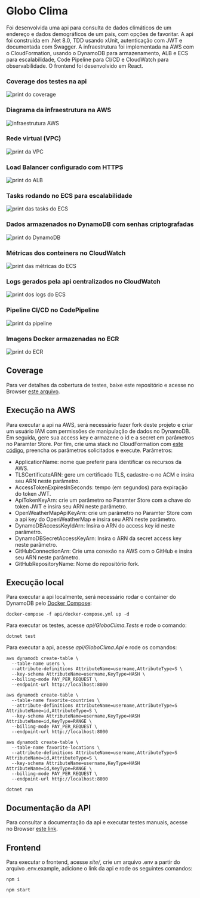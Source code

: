 # Globo Clima

Foi desenvolvida uma api para consulta de dados climáticos de um endereço e dados demográficos de um país, com opções de favoritar.
A api foi construída em .Net 8.0, TDD usando xUnit, autenticação com JWT e documentada com Swagger.
A infraestrutura foi implementada na AWS com o CloudFormation, usando o DynamoDB para armazenamento, ALB e ECS para escalabilidade, Code Pipeline para CI/CD e CloudWatch para observabilidade.
O frontend foi desenvolvido em React.

### Coverage dos testes na api
![print do coverage](assets/coverage.png)

### Diagrama da infraestrutura na AWS
![infraestrutura AWS](assets/aws-infrastructure.png)

### Rede virtual (VPC)
![print da VPC](assets/vpc.png)

### Load Balancer configurado com HTTPS
![print do ALB](assets/load-balancer.png)

### Tasks rodando no ECS para escalabilidade
![print das tasks do ECS](assets/ecs-tasks.png)

### Dados armazenados no DynamoDB com senhas criptografadas
![print do DynamoDB](assets/dynamodb.png)

### Métricas dos conteiners no CloudWatch
![print das métricas do ECS](assets/ecs-metrics.png)

### Logs gerados pela api centralizados no CloudWatch
![print dos logs do ECS](assets/ecs-logs.png)

### Pipeline CI/CD no CodePipeline
![print da pipeline](assets/pipeline.png)

### Imagens Docker armazenadas no ECR
![print do ECR](assets/ecr.png)

## Coverage

Para ver detalhes da cobertura de testes, baixe este repositório e acesse no Browser [este arquivo](assets/coverage/index.html).

## Execução na AWS

Para executar a api na AWS, será necessário fazer fork deste projeto e criar um usuário IAM com permissões de manipulação de dados no DynamoDB. Em seguida, gere sua access key e armazene o id e a secret em parâmetros no Paramter Store. Por fim, crie uma stack no CloudFormation com [este código](api/cloud-formation.yml), preencha os parâmetros solicitados e execute.
Parâmetros:
- ApplicationName: nome que preferir para identificar os recursos da AWS.
- TLSCertificateARN: gere um certificado TLS, cadastre-o no ACM e insira seu ARN neste parâmetro.
- AccessTokenExpiresInSeconds: tempo (em segundos) para expiração do token JWT.
- ApiTokenKeyArn: crie um parâmetro no Paramter Store com a chave do token JWT e insira seu ARN neste parâmetro.
- OpenWeatherMapApiKeyArn: crie um parâmetro no Paramter Store com a api key do OpenWeatherMap e insira seu ARN neste parâmetro.
- DynamoDBAccessKeyIdArn: Insira o ARN do access key id neste parâmetro.
- DynamoDBSecretAccessKeyArn: Insira o ARN da secret access key neste parâmetro.
- GitHubConnectionArn: Crie uma conexão na AWS com o GitHub e insira seu ARN neste parâmetro.
- GitHubRepositoryName: Nome do repositório fork.

## Execução local

Para executar a api localmente, será necessário rodar o container do DynamoDB pelo [Docker Compose](api/docker-compose.yml):

```
docker-compose -f api/docker-compose.yml up -d
```

Para executar os testes, acesse *api/GloboClima.Tests* e rode o comando:
```
dotnet test
```

Para executar a api, acesse *api/GloboClima.Api* e rode os comandos:
```
aws dynamodb create-table \
  --table-name users \
  --attribute-definitions AttributeName=username,AttributeType=S \
  --key-schema AttributeName=username,KeyType=HASH \
  --billing-mode PAY_PER_REQUEST \
  --endpoint-url http://localhost:8000
```

```
aws dynamodb create-table \
  --table-name favorite-countries \
  --attribute-definitions AttributeName=username,AttributeType=S AttributeName=id,AttributeType=S \
  --key-schema AttributeName=username,KeyType=HASH AttributeName=id,KeyType=RANGE \
  --billing-mode PAY_PER_REQUEST \
  --endpoint-url http://localhost:8000
```

```
aws dynamodb create-table \
  --table-name favorite-locations \
  --attribute-definitions AttributeName=username,AttributeType=S AttributeName=id,AttributeType=S \
  --key-schema AttributeName=username,KeyType=HASH AttributeName=id,KeyType=RANGE \
  --billing-mode PAY_PER_REQUEST \
  --endpoint-url http://localhost:8000
```

```
dotnet run
```

## Documentação da API

Para consultar a documentação da api e executar testes manuais, acesse no Browser [este link](http://localhost:5000/swagger).

## Frontend

Para executar o frontend, acesse *site/*, crie um arquivo .env a partir do arquivo .env.example, adicione o link da api e rode os seguintes comandos:

```
npm i
```

```
npm start 
```